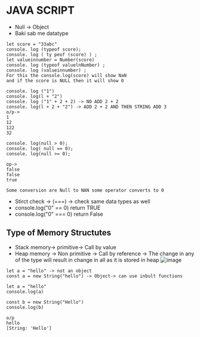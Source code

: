 # JAVA SCRIPT
- Null -> Object
- Baki sab me datatype

```JS
let score = "33abc"
console. log (typeof score);
console. log ( ty peof (score) ) ;
let valueinnumber = Number(score)
console. log (typeof valuelnNumber) ;
console. log (valueinnumber) ;
For this the console.log(score) will show NaN
and if the score is NULL then it will show 0
```
```JS
console. log ("1")
console. log(l + "2")
console. log ("1" + 2 + 2) -> NO ADD 2 + 2
console. log(l + 2 + "2") -> ADD 2 + 2 AND THEN STRING ADD 3
o/p->
1
12
122
32
```
```JS
console. log(null > 0);
console. log( null == 0);
console. log(null >= 0);

op->
false
false
true

Some conversion are Null to NAN some operator converts to 0

```
- Stirct check -> (===) -> check same data types as well
- console.log("0" == 0) return TRUE
- console.log("0" === 0) return False

## Type of Memory Structutes
- Stack memory-> primitive-> Call by value
- Heap memory -> Non primitive -> Call by reference -> The change in any of the type will result in change in all as it is stored in heap
![image](https://github.com/pratt0007/TIL/assets/100209212/77d9596b-9d4e-4d71-a97f-fe1cb0e0fc44)

```Js
let a = "hello" -> not an object
const a = new String("hello") -> Object-> can use inbult functions
```
```JS
let a = "hello"
console.log(a)

const b = new String("Hello")
console.log(b)

o/p
hello
[String: 'Hello']
```

